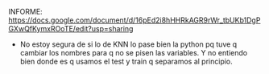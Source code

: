 INFORME: 
https://docs.google.com/document/d/16pEd2i8hHHRkAGR9rWr_tbUKb1DgPGXwQfKymxROoTE/edit?usp=sharing

- No estoy segura de si lo de KNN lo pase bien la python pq tuve q cambiar los nombres para q no se pisen las variables. Y no entiendo bien donde es q usamos el test y train q separamos al principio. 
